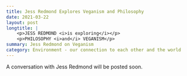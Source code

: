 ```yaml
---
title: Jess Redmond Explores Veganism and Philosophy
date: 2021-03-22
layout: post
longtitle: |
    <p>JESS REDMOND <i>is exploring</i></p>
    <p>PHILOSOPHY <i>and</i> VEGANISM</p>
summary: Jess Redmond on Veganism
category: Environment - our connection to each other and the world
---
```

A conversation with Jess Redmond will be posted soon.